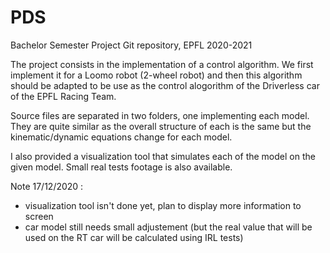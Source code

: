 # PDS
Bachelor Semester Project Git repository, EPFL 2020-2021

The project consists in the implementation of a control algorithm. We first implement it for a Loomo robot (2-wheel robot)
and then this algorithm should be adapted to be use as the control alogorithm of the Driverless car of the EPFL Racing Team.

Source files are separated in two folders, one implementing each model. They are quite similar as the overall structure of each is the same but the kinematic/dynamic equations change for each model.

I also provided a visualization tool that simulates each of the model on the given model.
Small real tests footage is also available.

Note 17/12/2020 :
- visualization tool isn't done yet, plan to display more information to screen
- car model still needs small adjustement (but the real value that will be used on the RT car will be calculated using IRL tests)
